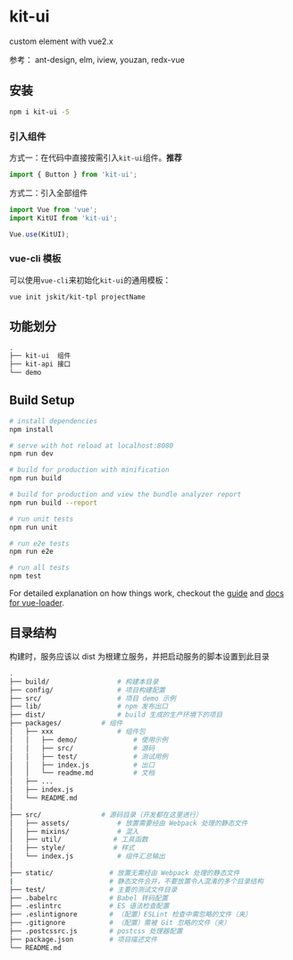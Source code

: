 # kit-ui

custom element with vue2.x

参考： ant-design, elm, iview, youzan, redx-vue

## 安装

```bash
npm i kit-ui -S
```

### 引入组件

方式一：在代码中直接按需引入`kit-ui`组件。**推荐**

```js
import { Button } from 'kit-ui';
```

方式二：引入全部组件

```js
import Vue from 'vue';
import KitUI from 'kit-ui';

Vue.use(KitUI);
```

### vue-cli 模板

可以使用`vue-cli`来初始化`kit-ui`的通用模板：

```shell
vue init jskit/kit-tpl projectName
```

## 功能划分

```bash
.
├── kit-ui  组件
├── kit-api 接口
└── demo
```

## Build Setup

``` bash
# install dependencies
npm install

# serve with hot reload at localhost:8080
npm run dev

# build for production with minification
npm run build

# build for production and view the bundle analyzer report
npm run build --report

# run unit tests
npm run unit

# run e2e tests
npm run e2e

# run all tests
npm test
```

For detailed explanation on how things work, checkout the [guide](http://vuejs-templates.github.io/webpack/) and [docs for vue-loader](http://vuejs.github.io/vue-loader).

## 目录结构

构建时，服务应该以 dist 为根建立服务，并把启动服务的脚本设置到此目录

```bash
.
├── build/                 # 构建本目录
├── config/                # 项目构建配置
├── src/                   # 项目 demo 示例
├── lib/                   # npm 发布出口
├── dist/                  # build 生成的生产环境下的项目
├── packages/          # 组件
│   ├── xxx                # 组件包
│   │   ├── demo/              # 使用示例
│   │   ├── src/               # 源码
│   │   ├── test/              # 测试用例
│   │   ├── index.js           # 出口
│   │   └── readme.md          # 文档
│   ├── ...
│   ├── index.js
│   └── README.md
│
├── src/               # 源码目录（开发都在这里进行）
│   ├── assets/            # 放置需要经由 Webpack 处理的静态文件
│   ├── mixins/            # 混入
│   ├── util/             # 工具函数
│   ├── style/            # 样式
│   └── index.js           # 组件汇总输出
│
├── static/              # 放置无需经由 Webpack 处理的静态文件
|                        # 静态文件合并，不要放置令人混淆的多个目录结构
├── test/                # 主要的测试文件目录
├── .babelrc             # Babel 转码配置
├── .eslintrc            # ES 语法检查配置
├── .eslintignore        # （配置）ESLint 检查中需忽略的文件（夹）
├── .gitignore           # （配置）需被 Git 忽略的文件（夹）
├── .postcssrc.js        # postcss 处理器配置
├── package.json         # 项目描述文件
└── README.md
```
